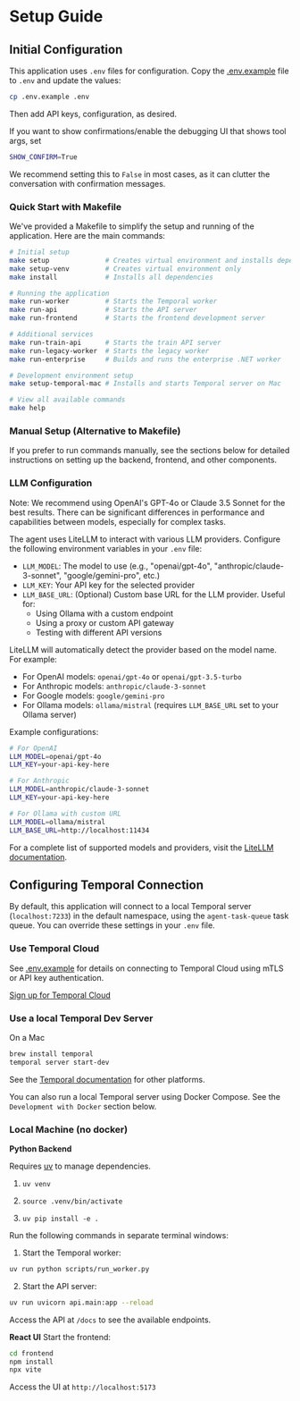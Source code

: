 # Setup Guide
## Initial Configuration

This application uses `.env` files for configuration. Copy the [.env.example](.env.example) file to `.env` and update the values:

```bash
cp .env.example .env
```

Then add API keys, configuration, as desired.

If you want to show confirmations/enable the debugging UI that shows tool args, set
```bash
SHOW_CONFIRM=True
```
We recommend setting this to `False` in most cases, as it can clutter the conversation with confirmation messages.

### Quick Start with Makefile

We've provided a Makefile to simplify the setup and running of the application. Here are the main commands:

```bash
# Initial setup
make setup              # Creates virtual environment and installs dependencies
make setup-venv         # Creates virtual environment only
make install            # Installs all dependencies

# Running the application
make run-worker         # Starts the Temporal worker
make run-api            # Starts the API server
make run-frontend       # Starts the frontend development server

# Additional services
make run-train-api      # Starts the train API server
make run-legacy-worker  # Starts the legacy worker
make run-enterprise     # Builds and runs the enterprise .NET worker

# Development environment setup
make setup-temporal-mac # Installs and starts Temporal server on Mac

# View all available commands
make help
```

### Manual Setup (Alternative to Makefile)

If you prefer to run commands manually, see the sections below for detailed instructions on setting up the backend, frontend, and other components.

### LLM Configuration

Note: We recommend using OpenAI's GPT-4o or Claude 3.5 Sonnet for the best results. There can be significant differences in performance and capabilities between models, especially for complex tasks.

The agent uses LiteLLM to interact with various LLM providers. Configure the following environment variables in your `.env` file:

- `LLM_MODEL`: The model to use (e.g., "openai/gpt-4o", "anthropic/claude-3-sonnet", "google/gemini-pro", etc.)
- `LLM_KEY`: Your API key for the selected provider
- `LLM_BASE_URL`: (Optional) Custom base URL for the LLM provider. Useful for:
  - Using Ollama with a custom endpoint
  - Using a proxy or custom API gateway
  - Testing with different API versions

LiteLLM will automatically detect the provider based on the model name. For example:
- For OpenAI models: `openai/gpt-4o` or `openai/gpt-3.5-turbo`
- For Anthropic models: `anthropic/claude-3-sonnet`
- For Google models: `google/gemini-pro`
- For Ollama models: `ollama/mistral` (requires `LLM_BASE_URL` set to your Ollama server)

Example configurations:
```bash
# For OpenAI
LLM_MODEL=openai/gpt-4o
LLM_KEY=your-api-key-here

# For Anthropic
LLM_MODEL=anthropic/claude-3-sonnet
LLM_KEY=your-api-key-here

# For Ollama with custom URL
LLM_MODEL=ollama/mistral
LLM_BASE_URL=http://localhost:11434
```

For a complete list of supported models and providers, visit the [LiteLLM documentation](https://docs.litellm.ai/docs/providers).

## Configuring Temporal Connection

By default, this application will connect to a local Temporal server (`localhost:7233`) in the default namespace, using the `agent-task-queue` task queue. You can override these settings in your `.env` file.

### Use Temporal Cloud

See [.env.example](.env.example) for details on connecting to Temporal Cloud using mTLS or API key authentication.

[Sign up for Temporal Cloud](https://temporal.io/get-cloud)

### Use a local Temporal Dev Server

On a Mac
```bash
brew install temporal
temporal server start-dev
```
See the [Temporal documentation](https://learn.temporal.io/getting_started/python/dev_environment/) for other platforms.

You can also run a local Temporal server using Docker Compose. See the `Development with Docker` section below.

### Local Machine (no docker)

**Python Backend**

Requires [uv](https://docs.astral.sh/uv/) to manage dependencies.

1. `uv venv`

2. `source .venv/bin/activate`

3. `uv pip install -e .`

Run the following commands in separate terminal windows:

1. Start the Temporal worker:
```bash
uv run python scripts/run_worker.py
```

2. Start the API server:
```bash
uv run uvicorn api.main:app --reload
```
Access the API at `/docs` to see the available endpoints.

**React UI**
Start the frontend:
```bash
cd frontend
npm install
npx vite
```
Access the UI at `http://localhost:5173`